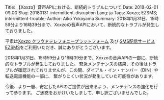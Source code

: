 Title: 【Xoxzo】音声APIにおける、断続的トラブルについて
Date: 2018-02-01 09:00
Slug: 20180131-intermittent-disruption
Lang: ja
Tags: Xoxzo; EZSMS; intermittent-trouble; 
Author: Aiko Yokoyama
Summary: 2018年1月31日、15時59分より16時39分まで、Xoxzoの音声APIにおいて、断続的なトラブルが発生しておりました。

平素は[Xoxzo クラウドテレフォニープラットフォーム](https://www.xoxzo.com/ja/)
及び [SMS配信サービス EZSMS](https://www.ezsms.biz/ja/)をご利用いただき、誠にありがとうございます。

2018年1月31日、15時59分より16時39分まで、Xoxzoの音声APIの一部に、断続的なトラブルが発生しておりました。
緊急メンテナンスの結果、その後はトラブルが確認されておりませんが、この間、ダイアル・イン・ナンバー（DIN）や転送電話機能の一部に、
繋がりにくい状況が発生していた可能性があります。

今後、より一層、安定したAPIのご提供が出来るよう、メンテナンスの強化を行って参ります。
ご迷惑をおかけいたしまして、申し訳ございませんでした。
